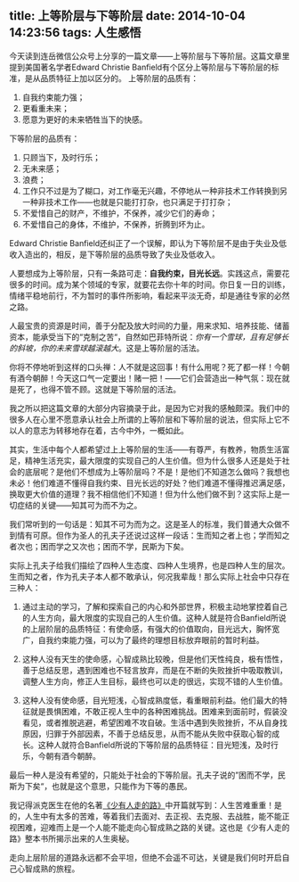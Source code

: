 title: 上等阶层与下等阶层
date: 2014-10-04 14:23:56
tags: 人生感悟
---
今天读到连岳微信公众号上分享的一篇文章——上等阶层与下等阶层。这篇文章里提到美国著名学者Edward Christie Banfield有个区分上等阶层与下等阶层的标准，是从品质特征上加以区分的。
上等阶层的品质有：
1. 自我约束能力强；
2. 更看重未来；
3. 愿意为更好的未来牺牲当下的快感。

下等阶层的品质有：
1. 只顾当下，及时行乐；
2. 无未来感；
3. 浪费；
4. 工作只不过是为了糊口，对工作毫无兴趣，不停地从一种非技术工作转换到另一种非技术工作——也就是只能打打杂，也只满足于打打杂；
5. 不爱惜自己的财产，不维护，不保养，减少它们的寿命；
6. 不爱惜自己的身体，不维护，不保养，折腾到坏为止。

Edward Christie Banfield还纠正了一个误解，即认为下等阶层不是由于失业及低收入造出的，相反，是下等阶层的品质导致了失业及低收入。

人要想成为上等阶层，只有一条路可走：**自我约束，目光长远**。实践这点，需要花很多的时间。成为某个领域的专家，就要花去你十年的时间。你日复一日的训练，情绪平稳地前行，不为暂时的事件所影响，看起来平淡无奇，却是通往专家的必然之路。

人最宝贵的资源是时间，善于分配及放大时间的力量，用来求知、培养技能、储蓄资本，能承受当下的“克制之苦“，自然如巴菲特所说：*你有一个雪球，且有足够长的斜坡，你的未来雪球越滚越大*。这是上等阶层的活法。

你将不停地听到这样的口头禅：人不就是这回事！有什么用呢？死了都一样！今朝有酒今朝醉！今天这口气一定要出！赌一把！——它们会营造出一种气氛：现在就是死了，也得不管不顾。这就是下等阶层的活法。

我之所以把这篇文章的大部分内容摘录于此，是因为它对我的感触颇深。我们中的很多人在心里不愿意承认社会上所谓的上等阶层和下等阶层的说法，但实际上它不以人的意志为转移地存在着，古今中外，一概如此。

其实，生活中每个人都希望过上上等阶层的生活——有尊严，有教养，物质生活富足，精神生活充实，最大限度的实现自己的人生价值。但为什么很多人还是处于社会的底层呢？是他们不想成为上等阶层吗？不是！是他们不知道怎么做吗？我想也未必！他们难道不懂得自我约束、目光长远的好处？他们难道不懂得推迟满足感，换取更大价值的道理？我不相信他们不知道！但为什么他们做不到？这实际上是一切症结的关键——知其可为而不为之。

我们常听到的一句话是：知其不可为而为之。这是圣人的标准，我们普通大众做不到情有可原。但作为圣人的孔夫子还说过这样一段话：生而知之者上也；学而知之者次也；困而学之又次也；困而不学，民斯为下矣。

实际上孔夫子给我们描绘了四种人生态度、四种人生境界，也是四种人生的层次。生而知之者，作为孔夫子本人都不敢承认，何况我辈哉！那么实际上社会中只存在三种人：
1. 通过主动的学习，了解和探索自己的内心和外部世界，积极主动地掌控着自己的人生方向，最大限度的实现自己的人生价值。这种人就是符合Banfield所说的上层阶层的品质特征：有使命感，有强大的价值取向，目光远大，胸怀宽广，自我约束能力强，可以为了最终的理想目标放弃眼前的暂时利益。

2. 这种人没有天生的使命感，心智成熟比较晚，但是他们天性纯良，极有悟性，善于总结反思，遇到困难也不轻言放弃，而是在不断的失败挫折中吸取教训，调整人生方向，修正人生目标，最终也可以走的很远，实现不错的人生价值。

3. 这种人没有使命感，目光短浅，心智成熟度低，看重眼前利益。他们最大的特征就是畏惧困难，不敢正视人生中的各种困难挑战。困难来到面前时，假装没看见，或者推脱逃避，希望困难不攻自破。生活中遇到失败挫折，不从自身找原因，归罪于外部因素，不善于总结反思，从而不能从失败中获取心智的成长。这种人就符合Banfield所说的下等阶层的品质特征：目光短浅，及时行乐，今朝有酒今朝醉。

最后一种人是没有希望的，只能处于社会的下等阶层。孔夫子说的”困而不学，民斯为下矣“，也就是这个意思，只能作为下等的愚民。

我记得派克医生在他的名著[《少有人走的路》](http://book.douban.com/subject/1775691/)中开篇就写到：人生苦难重重！是的，人生中有太多的苦难，等着我们去面对、去正视、去克服、去战胜，能不能正视困难，迎难而上是一个人能不能走向心智成熟之路的关键。这也是《少有人走的路》整本书所揭示出来的人生奥秘。

走向上层阶层的道路永远都不会平坦，但绝不会遥不可达，关键是我们何时开启自己心智成熟的旅程。


